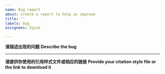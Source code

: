 ```yaml
---
name: Bug report
about: Create a report to help us improve
title: ''
labels: bug
assignees: Syize

---
```


**请描述出现的问题**
**Describe the bug**

---

**请提供你使用的引用样式文件或相应的链接**
**Provide your citation style file or the link to download it**
